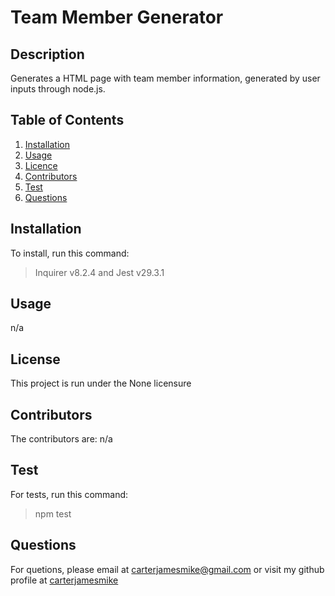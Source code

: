 
# Team Member Generator

## Description
Generates a HTML page with team member information, generated by user inputs through node.js.

## Table of Contents
1. [Installation](#installation)
2. [Usage](#usage)
3. [Licence](#licence)
4. [Contributors](#contributors)
5. [Test](#test)
6. [Questions](#questions)


## Installation <div id='installation'/>
To install, run this command:
>Inquirer v8.2.4 and Jest v29.3.1

## Usage <div id='usage'/>
n/a

## License <div id='license'/>
This project is run under the None licensure

## Contributors <div id='contributors'/>
The contributors are: n/a


## Test <div id='test'/>
For tests, run this command:
>npm test

## Questions <div id='questions'/>
For quetions, please email at carterjamesmike@gmail.com or visit my github profile at [carterjamesmike](https://github.com/carterjamesmike)